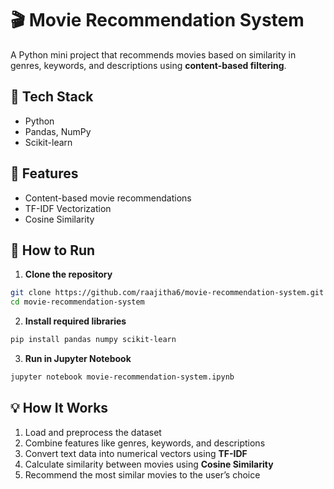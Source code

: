 # 🎬 Movie Recommendation System  

A Python mini project that recommends movies based on similarity in genres, keywords, and descriptions using **content-based filtering**.  

## 🔹 Tech Stack  
- Python  
- Pandas, NumPy  
- Scikit-learn  

## 📌 Features
- Content-based movie recommendations
- TF-IDF Vectorization
- Cosine Similarity

## 🚀 How to Run  
1. **Clone the repository**  
```bash
git clone https://github.com/raajitha6/movie-recommendation-system.git
cd movie-recommendation-system
```
2. **Install required libraries**
```bash
pip install pandas numpy scikit-learn
```
3. **Run in Jupyter Notebook**
```bash
jupyter notebook movie-recommendation-system.ipynb
```
## 💡 How It Works  

1. Load and preprocess the dataset  
2. Combine features like genres, keywords, and descriptions  
3. Convert text data into numerical vectors using **TF-IDF**  
4. Calculate similarity between movies using **Cosine Similarity**  
5. Recommend the most similar movies to the user’s choice  
